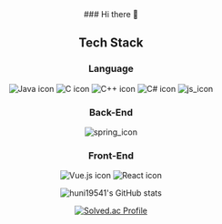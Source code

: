 <div align='center'>
  ### Hi there 👋
  
  <!--
  **huni19541/huni19541** is a ✨ _special_ ✨ repository because its `README.md` (this file) appears on your GitHub profile.
  
  Here are some ideas to get you started:
  
  - 🔭 I’m currently working on ...
  - 🌱 I’m currently learning ...
  - 👯 I’m looking to collaborate on ...
  - 🤔 I’m looking for help with ...
  - 💬 Ask me about ...
  - 📫 How to reach me: ...
  - 😄 Pronouns: ...
  - ⚡ Fun fact: ...
  -->
  
  ## Tech Stack
  
  ### Language
  ![Java icon](https://img.shields.io/badge/java-808080?style=for-the-badge)
  ![C icon](https://img.shields.io/badge/C-00599C?style=for-the-badge&logo=c&logoColor=white)
  ![C++ icon](https://img.shields.io/badge/C%2B%2B-00599C?style=for-the-badge&logo=c%2B%2B&logoColor=white)
  ![C# icon](https://img.shields.io/badge/C%23-239120?style=for-the-badge&logo=c-sharp&logoColor=white)
  ![js_icon](https://img.shields.io/badge/javascript-F7DF1E?style=for-the-badge&logo=javascript&logoColor=ffffff)
  
  ### Back-End
  ![spring_icon](https://img.shields.io/badge/spring-6DB33F?style=for-the-badge&logo=spring&logoColor=ffffff)
  
  ### Front-End
  ![Vue.js icon](https://img.shields.io/badge/Vue.js-35495E?style=for-the-badge&logo=vue.js&logoColor=4FC08D)
  ![React icon](https://img.shields.io/badge/React-20232A?style=for-the-badge&logo=react&logoColor=61DAFB)
  

  
  ![huni19541's GitHub stats](https://github-readme-stats.vercel.app/api?username=huni19541&show_icons=true&theme=dracula)


  
  [![Solved.ac Profile](http://mazassumnida.wtf/api/generate_badge?boj=huni19541)](https://solved.ac/huni19541)
  
</div>

